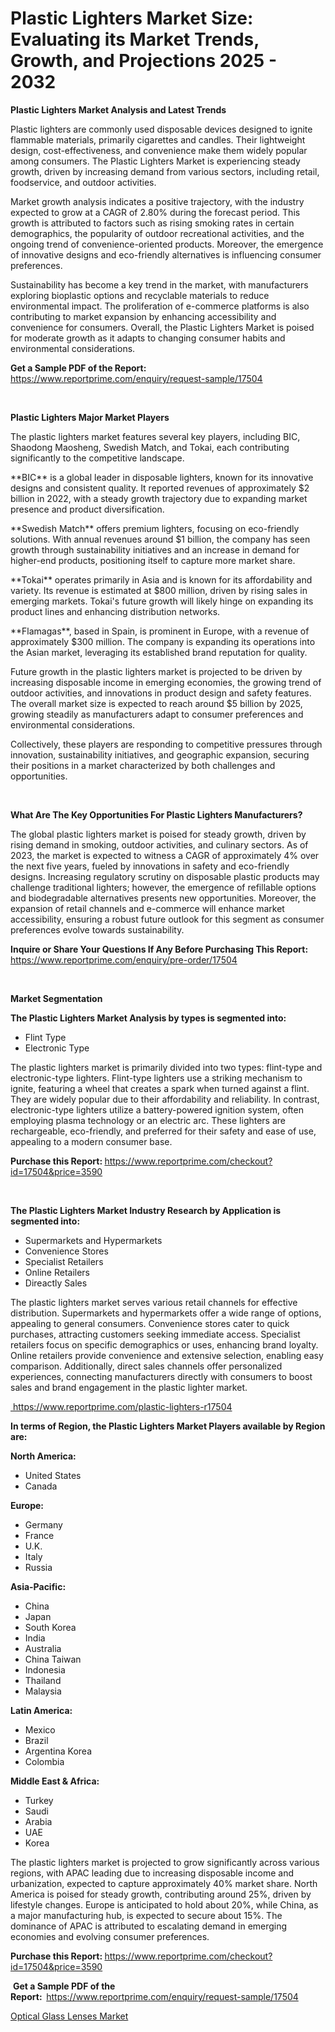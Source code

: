 <p><h1>Plastic Lighters Market Size: Evaluating its Market Trends, Growth, and Projections 2025 - 2032</h1></p><p><strong>Plastic Lighters Market Analysis and Latest Trends</strong></p>
<p><p>Plastic lighters are commonly used disposable devices designed to ignite flammable materials, primarily cigarettes and candles. Their lightweight design, cost-effectiveness, and convenience make them widely popular among consumers. The Plastic Lighters Market is experiencing steady growth, driven by increasing demand from various sectors, including retail, foodservice, and outdoor activities.</p><p>Market growth analysis indicates a positive trajectory, with the industry expected to grow at a CAGR of 2.80% during the forecast period. This growth is attributed to factors such as rising smoking rates in certain demographics, the popularity of outdoor recreational activities, and the ongoing trend of convenience-oriented products. Moreover, the emergence of innovative designs and eco-friendly alternatives is influencing consumer preferences.</p><p>Sustainability has become a key trend in the market, with manufacturers exploring bioplastic options and recyclable materials to reduce environmental impact. The proliferation of e-commerce platforms is also contributing to market expansion by enhancing accessibility and convenience for consumers. Overall, the Plastic Lighters Market is poised for moderate growth as it adapts to changing consumer habits and environmental considerations.</p></p>
<p><strong>Get a Sample PDF of the Report:&nbsp;</strong> <a href="https://www.reportprime.com/enquiry/request-sample/17504?utm_campaign=3441&utm_medium=2&utm_source=Github&utm_content=ia&utm_term=18032025&utm_id=plastic-lighters">https://www.reportprime.com/enquiry/request-sample/17504</a></p>
<p>&nbsp;</p>
<p><strong>Plastic Lighters Major Market Players</strong></p>
<p><p>The plastic lighters market features several key players, including BIC, Shaodong Maosheng, Swedish Match, and Tokai, each contributing significantly to the competitive landscape.</p><p>**BIC** is a global leader in disposable lighters, known for its innovative designs and consistent quality. It reported revenues of approximately $2 billion in 2022, with a steady growth trajectory due to expanding market presence and product diversification.</p><p>**Swedish Match** offers premium lighters, focusing on eco-friendly solutions. With annual revenues around $1 billion, the company has seen growth through sustainability initiatives and an increase in demand for higher-end products, positioning itself to capture more market share.</p><p>**Tokai** operates primarily in Asia and is known for its affordability and variety. Its revenue is estimated at $800 million, driven by rising sales in emerging markets. Tokai's future growth will likely hinge on expanding its product lines and enhancing distribution networks.</p><p>**Flamagas**, based in Spain, is prominent in Europe, with a revenue of approximately $300 million. The company is expanding its operations into the Asian market, leveraging its established brand reputation for quality.</p><p>Future growth in the plastic lighters market is projected to be driven by increasing disposable income in emerging economies, the growing trend of outdoor activities, and innovations in product design and safety features. The overall market size is expected to reach around $5 billion by 2025, growing steadily as manufacturers adapt to consumer preferences and environmental considerations.</p><p>Collectively, these players are responding to competitive pressures through innovation, sustainability initiatives, and geographic expansion, securing their positions in a market characterized by both challenges and opportunities.</p></p>
<p>&nbsp;</p>
<p><strong>What Are The Key Opportunities For Plastic Lighters Manufacturers?</strong></p>
<p><p>The global plastic lighters market is poised for steady growth, driven by rising demand in smoking, outdoor activities, and culinary sectors. As of 2023, the market is expected to witness a CAGR of approximately 4% over the next five years, fueled by innovations in safety and eco-friendly designs. Increasing regulatory scrutiny on disposable plastic products may challenge traditional lighters; however, the emergence of refillable options and biodegradable alternatives presents new opportunities. Moreover, the expansion of retail channels and e-commerce will enhance market accessibility, ensuring a robust future outlook for this segment as consumer preferences evolve towards sustainability.</p></p>
<p><strong>Inquire or Share Your Questions If Any Before Purchasing This Report:</strong> <a href="https://www.reportprime.com/enquiry/pre-order/17504?utm_campaign=3441&utm_medium=2&utm_source=Github&utm_content=ia&utm_term=18032025&utm_id=plastic-lighters">https://www.reportprime.com/enquiry/pre-order/17504</a></p>
<p>&nbsp;</p>
<p><strong>Market Segmentation</strong></p>
<p><strong>The Plastic Lighters Market Analysis by types is segmented into:</strong></p>
<p><ul><li>Flint Type</li><li>Electronic Type</li></ul></p>
<p><p>The plastic lighters market is primarily divided into two types: flint-type and electronic-type lighters. Flint-type lighters use a striking mechanism to ignite, featuring a wheel that creates a spark when turned against a flint. They are widely popular due to their affordability and reliability. In contrast, electronic-type lighters utilize a battery-powered ignition system, often employing plasma technology or an electric arc. These lighters are rechargeable, eco-friendly, and preferred for their safety and ease of use, appealing to a modern consumer base.</p></p>
<p><strong>Purchase this Report:&nbsp;</strong><a href="https://www.reportprime.com/checkout?id=17504&price=3590&utm_campaign=3441&utm_medium=2&utm_source=Github&utm_content=ia&utm_term=18032025&utm_id=plastic-lighters">https://www.reportprime.com/checkout?id=17504&price=3590</a></p>
<p>&nbsp;</p>
<p><strong>The Plastic Lighters Market Industry Research by Application is segmented into:</strong></p>
<p><ul><li>Supermarkets and Hypermarkets</li><li>Convenience Stores</li><li>Specialist Retailers</li><li>Online Retailers</li><li>Direactly Sales</li></ul></p>
<p><p>The plastic lighters market serves various retail channels for effective distribution. Supermarkets and hypermarkets offer a wide range of options, appealing to general consumers. Convenience stores cater to quick purchases, attracting customers seeking immediate access. Specialist retailers focus on specific demographics or uses, enhancing brand loyalty. Online retailers provide convenience and extensive selection, enabling easy comparison. Additionally, direct sales channels offer personalized experiences, connecting manufacturers directly with consumers to boost sales and brand engagement in the plastic lighter market.</p></p>
<p><a href="https://www.reportprime.com/plastic-lighters-r17504?utm_campaign=3441&utm_medium=2&utm_source=Github&utm_content=ia&utm_term=18032025&utm_id=plastic-lighters">&nbsp;https://www.reportprime.com/plastic-lighters-r17504</a></p>
<p><strong>In terms of Region, the Plastic Lighters Market Players available by Region are:</strong></p>
<p>
    <p> <strong> North America: </strong>
        <ul>
            <li>United States</li>
            <li>Canada</li>
        </ul>
        </p> 
    <p> <strong> Europe: </strong>
        <ul>
            <li>Germany</li>
            <li>France</li>
            <li>U.K.</li>
            <li>Italy</li>
            <li>Russia</li>
        </ul>
        </p> 
    <p> <strong> Asia-Pacific: </strong>
        <ul>
            <li>China</li>
            <li>Japan</li>
            <li>South Korea</li>
            <li>India</li>
            <li>Australia</li>
            <li>China Taiwan</li>
            <li>Indonesia</li>
            <li>Thailand</li>
            <li>Malaysia</li>
        </ul>
        </p> 
    <p> <strong> Latin America: </strong>
        <ul>
            <li>Mexico</li>
            <li>Brazil</li>
            <li>Argentina Korea</li>
            <li>Colombia</li>
        </ul>
        </p> 
    <p> <strong> Middle East & Africa: </strong>
        <ul>
            <li>Turkey</li>
            <li>Saudi</li>
            <li>Arabia</li>
            <li>UAE</li>
            <li>Korea</li>
        </ul>
    </p>
    </p>
<p><p>The plastic lighters market is projected to grow significantly across various regions, with APAC leading due to increasing disposable income and urbanization, expected to capture approximately 40% market share. North America is poised for steady growth, contributing around 25%, driven by lifestyle changes. Europe is anticipated to hold about 20%, while China, as a major manufacturing hub, is expected to secure about 15%. The dominance of APAC is attributed to escalating demand in emerging economies and evolving consumer preferences.</p></p>
<p><strong>Purchase this Report: </strong><a href="https://www.reportprime.com/checkout?id=17504&price=3590&utm_campaign=3441&utm_medium=2&utm_source=Github&utm_content=ia&utm_term=18032025&utm_id=plastic-lighters">https://www.reportprime.com/checkout?id=17504&price=3590</a></p>
<p>&nbsp;<strong>Get a Sample PDF of the Report:&nbsp;&nbsp;</strong><a href="https://www.reportprime.com/enquiry/request-sample/17504?utm_campaign=3441&utm_medium=2&utm_source=Github&utm_content=ia&utm_term=18032025&utm_id=plastic-lighters">https://www.reportprime.com/enquiry/request-sample/17504</a></p>
<p><strong></strong></p>
<p><p><a href="https://github.com/shrebasokib/Market-Research-Report-List-1/blob/main/optical-glass-lenses-market.md?utm_campaign=3441&utm_medium=2&utm_source=Github&utm_content=ia&utm_term=18032025&utm_id=plastic-lighters">Optical Glass Lenses Market</a></p></p>